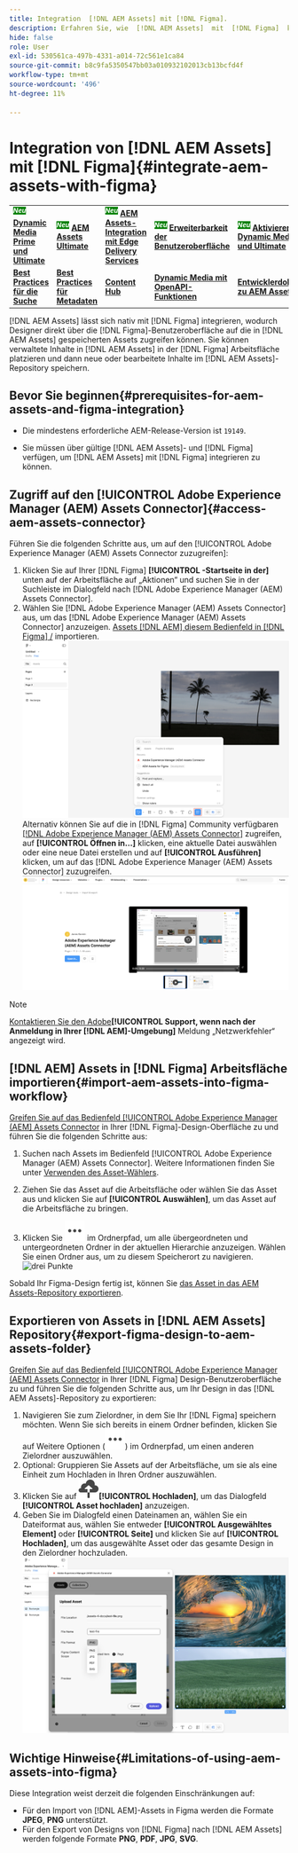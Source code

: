 ```yaml
---
title: Integration  [!DNL AEM Assets] mit [!DNL Figma].
description: Erfahren Sie, wie  [!DNL AEM Assets]  mit  [!DNL Figma]  können, um auf die Assets Ihres Unternehmens in Ihrem Design [!DNL Figma] Workflow zuzugreifen und sie zu verwenden.
hide: false
role: User
exl-id: 530561ca-497b-4331-a014-72c561e1ca84
source-git-commit: b8c9fa5350547bb03a010932102013cb13bcfd4f
workflow-type: tm+mt
source-wordcount: '496'
ht-degree: 11%

---
```


# Integration von [!DNL AEM Assets] mit [!DNL Figma]{#integrate-aem-assets-with-figma}

<table>
    <tr>
        <td>
            <sup style= "background-color:#008000; color:#FFFFFF; font-weight:bold"><i>Neu</i></sup> <a href="/help/assets/dynamic-media/dm-prime-ultimate.md"><b>Dynamic Media Prime und Ultimate</b></a>
        </td>
        <td>
            <sup style= "background-color:#008000; color:#FFFFFF; font-weight:bold"><i>Neu</i></sup> <a href="/help/assets/assets-ultimate-overview.md"><b>AEM Assets Ultimate</b></a>
        </td>
        <td>
            <sup style= "background-color:#008000; color:#FFFFFF; font-weight:bold"><i>Neu</i></sup> <a href="/help/assets/integrate-aem-assets-edge-delivery-services.md"><b>AEM Assets-Integration mit Edge Delivery Services</b></a>
        </td>
        <td>
            <sup style= "background-color:#008000; color:#FFFFFF; font-weight:bold"><i>Neu</i></sup> <a href="/help/assets/aem-assets-view-ui-extensibility.md"><b>Erweiterbarkeit der Benutzeroberfläche</b></a>
        </td>
          <td>
            <sup style= "background-color:#008000; color:#FFFFFF; font-weight:bold"><i>Neu</i></sup> <a href="/help/assets/dynamic-media/enable-dynamic-media-prime-and-ultimate.md"><b>Aktivieren von Dynamic Media Prime und Ultimate</b></a>
        </td>
    </tr>
    <tr>
        <td>
            <a href="/help/assets/search-best-practices.md"><b>Best Practices für die Suche</b></a>
        </td>
        <td>
            <a href="/help/assets/metadata-best-practices.md"><b>Best Practices für Metadaten</b></a>
        </td>
        <td>
            <a href="/help/assets/product-overview.md"><b>Content Hub</b></a>
        </td>
        <td>
            <a href="/help/assets/dynamic-media-open-apis-overview.md"><b>Dynamic Media mit OpenAPI-Funktionen</b></a>
        </td>
        <td>
            <a href="https://developer.adobe.com/experience-cloud/experience-manager-apis/"><b>Entwicklerdokumentation zu AEM Assets</b></a>
        </td>
    </tr>
</table>

[!DNL AEM Assets] lässt sich nativ mit [!DNL Figma] integrieren, wodurch Designer direkt über die [!DNL Figma]-Benutzeroberfläche auf die in [!DNL AEM Assets] gespeicherten Assets zugreifen können. Sie können verwaltete Inhalte in [!DNL AEM Assets] in der [!DNL Figma] Arbeitsfläche platzieren und dann neue oder bearbeitete Inhalte im [!DNL AEM Assets]-Repository speichern.

## Bevor Sie beginnen{#prerequisites-for-aem-assets-and-figma-integration}

* Die mindestens erforderliche AEM-Release-Version ist `19149`.

* Sie müssen über gültige [!DNL AEM Assets]- und [!DNL Figma] verfügen, um [!DNL AEM Assets] mit [!DNL Figma] integrieren zu können.

## Zugriff auf den [!UICONTROL Adobe Experience Manager (AEM) Assets Connector]{#access-aem-assets-connector}

Führen Sie die folgenden Schritte aus, um auf den [!UICONTROL Adobe Experience Manager (AEM) Assets Connector zuzugreifen]:

1. Klicken Sie auf Ihrer [!DNL Figma] **[!UICONTROL -Startseite in der]** unten auf der Arbeitsfläche auf „Aktionen“ und suchen Sie in der Suchleiste im Dialogfeld nach [!DNL Adobe Experience Manager (AEM) Assets Connector].
1. Wählen Sie [!DNL Adobe Experience Manager (AEM) Assets Connector] aus, um das [!DNL Adobe Experience Manager (AEM) Assets Connector] anzuzeigen. [Assets  [!DNL AEM]  diesem Bedienfeld in  [!DNL Figma] /](#import-aem-assets-into-figma-workflow) importieren.
   ![Aktionen](/help/assets/assets/actions-on-figma.png)
Alternativ können Sie auf die in [!DNL Figma] Community verfügbaren [[!DNL Adobe Experience Manager (AEM) Assets Connector]](https://www.figma.com/community/plugin/1512561378275712210/adobe-experience-manager-aem-assets-connector) zugreifen, auf **[!UICONTROL Öffnen in…]** klicken, eine aktuelle Datei auswählen oder eine neue Datei erstellen und auf **[!UICONTROL Ausführen]** klicken, um auf das [!DNL Adobe Experience Manager (AEM) Assets Connector] zuzugreifen.
   ![plugin-page-on-figma-community](/help/assets/assets/plugin-page-on-figma-community.png)

>[!NOTE]
>
> [Kontaktieren Sie den Adobe](https://helpx.adobe.com/de/contact.html)**[!UICONTROL Support, wenn nach der Anmeldung in Ihrer [!DNL AEM]-Umgebung]** Meldung „Netzwerkfehler“ angezeigt wird.

## [!DNL AEM] Assets in [!DNL Figma] Arbeitsfläche importieren{#import-aem-assets-into-figma-workflow}

[Greifen Sie auf das Bedienfeld [!UICONTROL Adobe Experience Manager (AEM] Assets Connector](#access-aem-assets-connector) in Ihrer [!DNL Figma]-Design-Oberfläche zu und führen Sie die folgenden Schritte aus:

1. Suchen nach Assets im Bedienfeld [!UICONTROL Adobe Experience Manager (AEM) Assets Connector]. Weitere Informationen finden Sie unter [Verwenden des Asset-Wählers](https://experienceleague.adobe.com/en/docs/experience-manager-cloud-service/content/assets/manage/asset-selector/overview-asset-selector#using-asset-selector).

1. Ziehen Sie das Asset auf die Arbeitsfläche oder wählen Sie das Asset aus und klicken Sie auf **[!UICONTROL Auswählen]**, um das Asset auf die Arbeitsfläche zu bringen.

1. Klicken Sie ![drei Punkte](/help/assets/assets/three-dots.svg) im Ordnerpfad, um alle übergeordneten und untergeordneten Ordner in der aktuellen Hierarchie anzuzeigen. Wählen Sie einen Ordner aus, um zu diesem Speicherort zu navigieren.
   ![drei Punkte](/help/assets/assets/assets-folder-structure.png)

Sobald Ihr Figma-Design fertig ist, können Sie [das Asset in das AEM Assets-Repository exportieren](#export-figma-design-to-aem-assets-folder).

## Exportieren von Assets in [!DNL AEM Assets] Repository{#export-figma-design-to-aem-assets-folder}

[Greifen Sie auf das Bedienfeld [!UICONTROL Adobe Experience Manager (AEM] Assets Connector](#access-aem-assets-connector) in Ihrer [!DNL Figma] Design-Benutzeroberfläche zu und führen Sie die folgenden Schritte aus, um Ihr Design in das [!DNL AEM Assets]-Repository zu exportieren:

1. Navigieren Sie zum Zielordner, in dem Sie Ihr [!DNL Figma] speichern möchten. Wenn Sie sich bereits in einem Ordner befinden, klicken Sie auf Weitere Optionen (![drei Punkte](/help/assets/assets/three-dots.svg)) im Ordnerpfad, um einen anderen Zielordner auszuwählen.
1. Optional: Gruppieren Sie Assets auf der Arbeitsfläche, um sie als eine Einheit zum Hochladen in Ihren Ordner auszuwählen.
1. Klicken Sie auf ![Datei-](/help/assets/assets/upload-icon.svg)**[!UICONTROL Hochladen]**, um das Dialogfeld **[!UICONTROL Asset hochladen]** anzuzeigen.
1. Geben Sie im Dialogfeld einen Dateinamen an, wählen Sie ein Dateiformat aus, wählen Sie entweder **[!UICONTROL Ausgewähltes Element]** oder **[!UICONTROL Seite]** und klicken Sie auf **[!UICONTROL Hochladen]**, um das ausgewählte Asset oder das gesamte Design in den Zielordner hochzuladen.
   ![Figma-Design hochladen](/help/assets/assets/upload-figma-design.png)

## Wichtige Hinweise{#Limitations-of-using-aem-assets-into-figma}

Diese Integration weist derzeit die folgenden Einschränkungen auf:

* Für den Import von [!DNL AEM]-Assets in Figma werden die Formate **JPEG**, **PNG** unterstützt.
* Für den Export von Designs von [!DNL Figma] nach [!DNL AEM Assets] werden folgende Formate **PNG**, **PDF**, **JPG**, **SVG**.

